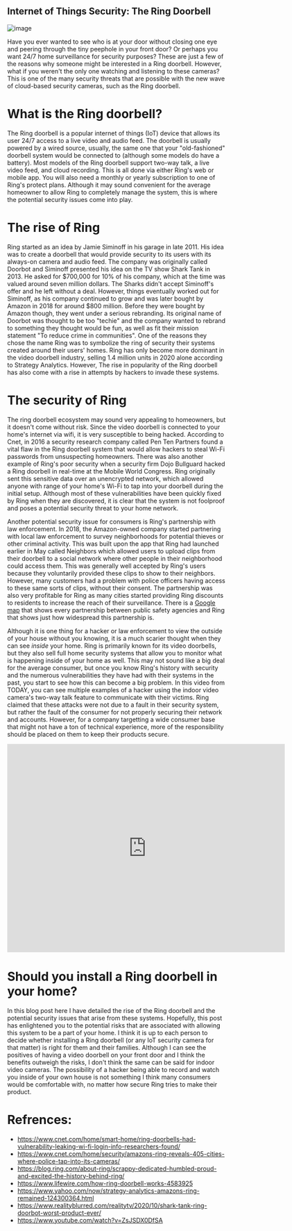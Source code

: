 ## Internet of Things Security: The Ring Doorbell 
![image](https://user-images.githubusercontent.com/50071378/161210894-21c6a8f0-fdcf-4dbd-a57c-c4167c00fa75.png)


Have you ever wanted to see who is at your door without closing one eye and peering through the tiny peephole in your front door? Or perhaps you want 24/7 home surveillance for security purposes? These are just a few of the reasons why someone might be interested in a Ring doorbell. However, what if you weren't the only one watching and listening to these cameras? This is one of the many security threats that are possible with the new wave of cloud-based security cameras, such as the Ring doorbell.

# What is the Ring doorbell?

The Ring doorbell is a popular internet of things (IoT) device that allows its user 24/7 access to a live video and audio feed. The doorbell is usually powered by a wired source, usually, the same one that your "old-fashioned" doorbell system would be connected to (although some models do have a battery). Most models of the Ring doorbell support two-way talk, a live video feed, and cloud recording. This is all done via either Ring's web or mobile app. You will also need a monthly or yearly subscription to one of Ring's protect plans. Although it may sound convenient for the average homeowner to allow Ring to completely manage the system, this is where the potential security issues come into play.

# The rise of Ring

Ring started as an idea by Jamie Siminoff in his garage in late 2011. His idea was to create a doorbell that would provide security to its users with its always-on camera and audio feed. The company was originally called Doorbot and Siminoff presented his idea on the TV show Shark Tank in 2013. He asked for $700,000 for 10% of his company, which at the time was valued around seven million dollars. The Sharks didn't accept Siminoff's offer and he left without a deal. However, things eventually worked out for Siminoff, as his company continued to grow and was later bought by Amazon in 2018 for around $800 million. Before they were bought by Amazon though, they went under a serious rebranding. Its original name of Doorbot was thought to be too "techie" and the company wanted to rebrand to something they thought would be fun, as well as fit their mission statement "To reduce crime in communities". One of the reasons they chose the name Ring was to symbolize the ring of security their systems created around their users' homes. Ring has only become more dominant in the video doorbell industry, selling 1.4 million units in 2020 alone according to Strategy Analytics. However, The rise in popularity of the Ring doorbell has also come with a rise in attempts by hackers to invade these systems.

# The security of Ring

The ring doorbell ecosystem may sound very appealing to homeowners, but it doesn't come without risk. Since the video doorbell is connected to your home's internet via wifi, it is very susceptible to being hacked. According to Cnet, in 2016 a security research company called Pen Ten Partners found a vital flaw in the Ring doorbell system that would allow hackers to steal Wi-Fi passwords from unsuspecting homeowners. There was also another example of Ring's poor security when a security firm Dojo Bullguard hacked a Ring doorbell in real-time at the Mobile World Congress. Ring originally sent this sensitive data over an unencrypted network, which allowed anyone with range of your home's Wi-Fi to tap into your doorbell during the initial setup. Although most of these vulnerabilities have been quickly fixed by Ring when they are discovered, it is clear that the system is not foolproof and poses a potential security threat to your home network.

Another potential security issue for consumers is Ring's partnership with law enforcement. In 2018, the Amazon-owned company started partnering with local law enforcement to survey neighborhoods for potential thieves or other criminal activity. This was built upon the app that Ring had launched earlier in May called Neighbors which allowed users to upload clips from their doorbell to a social network where other people in their neighborhood could access them. This was generally well accepted by Ring's users because they voluntarily provided these clips to show to their neighbors. However, many customers had a problem with police officers having access to these same sorts of clips, without their consent. The partnership was also very profitable for Ring as many cities started providing Ring discounts to residents to increase the reach of their surveillance. There is a [Google map](https://www.google.com/maps/d/u/0/viewer?mid=1eYVDPh5itXq5acDT9b0BVeQwmESBa4cB) that shows every partnership between public safety agencies and Ring that shows just how widespread this partnership is.

Although it is one thing for a hacker or law enforcement to view the outside of your house without you knowing, it is a much scarier thought when they can see _inside_ your home. Ring is primarily known for its video doorbells, but they also sell full home security systems that allow you to monitor what is happening inside of your home as well. This may not sound like a big deal for the average consumer, but once you know Ring's history with security and the numerous vulnerabilities they have had with their systems in the past, you start to see how this can become a big problem. In this video from TODAY, you can see multiple examples of a hacker using the indoor video camera's two-way talk feature to communicate with their victims. Ring claimed that these attacks were not due to a fault in their security system, but rather the fault of the consumer for not properly securing their network and accounts. However, for a company targetting a wide consumer base that might not have a ton of technical experience, more of the responsibility should be placed on them to keep their products secure.

<iframe
    width="640"
    height="480"
    src="https://www.youtube.com/watch?v=ZsJSDX0DfSA"
    frameborder="0"
    allow="autoplay; encrypted-media"
    allowfullscreen
>
</iframe>

# Should you install a Ring doorbell in your home?

In this blog post here I have detailed the rise of the Ring doorbell and the potential security issues that arise from these systems. Hopefully, this post has enlightened you to the potential risks that are associated with allowing this system to be a part of your home. I think it is up to each person to decide whether installing a Ring doorbell (or any IoT security camera for that matter) is right for them and their families. Although I can see the positives of having a video doorbell on your front door and I think the benefits outweigh the risks, I don't think the same can be said for indoor video cameras. The possibility of a hacker being able to record and watch you inside of your own house is not something I think many consumers would be comfortable with, no matter how secure Ring tries to make their product.

# Refrences:
- https://www.cnet.com/home/smart-home/ring-doorbells-had-vulnerability-leaking-wi-fi-login-info-researchers-found/
- https://www.cnet.com/home/security/amazons-ring-reveals-405-cities-where-police-tap-into-its-cameras/
- https://blog.ring.com/about-ring/scrappy-dedicated-humbled-proud-and-excited-the-history-behind-ring/
- https://www.lifewire.com/how-ring-doorbell-works-4583925
- https://www.yahoo.com/now/strategy-analytics-amazons-ring-remained-124300364.html
- https://www.realityblurred.com/realitytv/2020/10/shark-tank-ring-doorbot-worst-product-ever/
- https://www.youtube.com/watch?v=ZsJSDX0DfSA 
